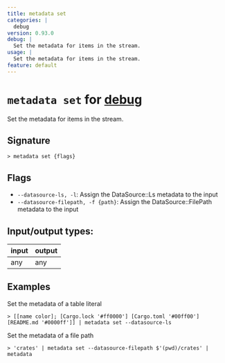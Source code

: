 ```yaml
---
title: metadata set
categories: |
  debug
version: 0.93.0
debug: |
  Set the metadata for items in the stream.
usage: |
  Set the metadata for items in the stream.
feature: default
---
```

<!-- This file is automatically generated. Please edit the command in https://github.com/nushell/nushell instead. -->

# `metadata set` for [debug](/commands/categories/debug.md)

<div class='command-title'>Set the metadata for items in the stream.</div>

## Signature

```> metadata set {flags} ```

## Flags

 -  `--datasource-ls, -l`: Assign the DataSource::Ls metadata to the input
 -  `--datasource-filepath, -f {path}`: Assign the DataSource::FilePath metadata to the input


## Input/output types:

| input | output |
| ----- | ------ |
| any   | any    |

## Examples

Set the metadata of a table literal
```nu
> [[name color]; [Cargo.lock '#ff0000'] [Cargo.toml '#00ff00'] [README.md '#0000ff']] | metadata set --datasource-ls

```

Set the metadata of a file path
```nu
> 'crates' | metadata set --datasource-filepath $'(pwd)/crates' | metadata

```
